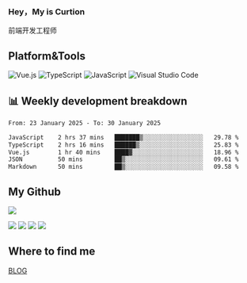 ### Hey，My is Curtion
前端开发工程师
## Platform&Tools

![Vue.js](https://img.shields.io/badge/-Vue.js-4FC08D?style=flat-square&logo=Vue.js&logoColor=white)
![TypeScript](https://img.shields.io/badge/-TypeScript-007ACC?style=flat-square&logo=typescript&logoColor=white)
![JavaScript](https://img.shields.io/badge/-JavaScript-F7DF1E?style=flat-square&logo=javascript&logoColor=black)
![Visual Studio Code](https://img.shields.io/badge/-VSCode-007ACC?style=flat-square&logo=Visual-Studio-Code&logoColor=white)

## 📊 Weekly development breakdown

<!--START_SECTION:waka-->

```txt
From: 23 January 2025 - To: 30 January 2025

JavaScript    2 hrs 37 mins   ███████▒░░░░░░░░░░░░░░░░░   29.78 %
TypeScript    2 hrs 16 mins   ██████▒░░░░░░░░░░░░░░░░░░   25.83 %
Vue.js        1 hr 40 mins    ████▓░░░░░░░░░░░░░░░░░░░░   18.96 %
JSON          50 mins         ██▒░░░░░░░░░░░░░░░░░░░░░░   09.61 %
Markdown      50 mins         ██▒░░░░░░░░░░░░░░░░░░░░░░   09.58 %
```

<!--END_SECTION:waka-->

## My Github

![](http://github-profile-summary-cards.vercel.app/api/cards/profile-details?username=curtion&theme=nord_bright)

![](http://github-profile-summary-cards.vercel.app/api/cards/stats?username=curtion&theme=nord_bright)
![](http://github-profile-summary-cards.vercel.app/api/cards/productive-time?username=curtion&theme=nord_bright&utcOffset=8)
![](http://github-profile-summary-cards.vercel.app/api/cards/repos-per-language?username=curtion&theme=nord_bright)
![](http://github-profile-summary-cards.vercel.app/api/cards/most-commit-language?username=curtion&theme=nord_bright)

## Where to find me

[BLOG](https://blog.3gxk.net)
